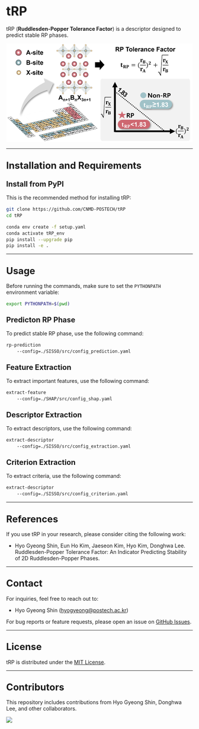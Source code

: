 # <span style="font-size:larger;">tRP</span>

tRP (**Ruddlesden-Popper Tolerance Factor**) is a descriptor designed to predict stable RP phases. 

![tRP Banner Image](https://github.com/CNMD-POSTECH/tRP/blob/main/Figure/tRP.png?raw=true)

---

## <span style="font-size:larger;">Installation and Requirements</span>

### <span style="font-size:larger;">Install from PyPI</span>

This is the recommended method for installing tRP:

```bash
git clone https://github.com/CNMD-POSTECH/tRP
cd tRP
```

```bash
conda env create -f setup.yaml
conda activate tRP_env
pip install --upgrade pip
pip install -e .
```

---

## <span style="font-size:larger;">Usage</span>

Before running the commands, make sure to set the `PYTHONPATH` environment variable:

```bash
export PYTHONPATH=$(pwd)
```

### <span style="font-size:larger;">Predicton RP Phase</span>

To predict stable RP phase, use the following command:

```bash
rp-prediction
    --config=./SISSO/src/config_prediction.yaml
```

### <span style="font-size:larger;">Feature Extraction</span>

To extract important features, use the following command:

```bash
extract-feature 
    --config=./SHAP/src/config_shap.yaml
```

### <span style="font-size:larger;">Descriptor Extraction</span>

To extract descriptors, use the following command:

```bash
extract-descriptor 
    --config=./SISSO/src/config_extraction.yaml
```

### <span style="font-size:larger;">Criterion Extraction</span>

To extract criteria, use the following command:

```bash
extract-descriptor
    --config=./SISSO/src/config_criterion.yaml
```

---

## <span style="font-size:larger;">References</span>

If you use tRP in your research, please consider citing the following work:

- Hyo Gyeong Shin, Eun Ho Kim, Jaeseon Kim, Hyo Kim, Donghwa Lee.  
  Ruddlesden-Popper Tolerance Factor: An Indicator Predicting Stability of 2D Ruddlesden-Popper Phases.

---

## <span style="font-size:larger;">Contact</span>

For inquiries, feel free to reach out to:
- Hyo Gyeong Shin ([hyogyeong@postech.ac.kr](mailto:hyogyeong@postech.ac.kr))

For bug reports or feature requests, please open an issue on [GitHub Issues](https://github.com/CNMD-POSTECH/tRP/issues).

---

## <span style="font-size:larger;">License</span>

tRP is distributed under the [MIT License](MIT.md).

---

## <span style="font-size:larger;">Contributors</span>

This repository includes contributions from Hyo Gyeong Shin, Donghwa Lee, and other collaborators.

<a href="https://github.com/CNMD-POSTECH/tRP/graphs/contributors">
  <img src="https://contrib.rocks/image?repo=CNMD-POSTECH/tRP" />
</a>